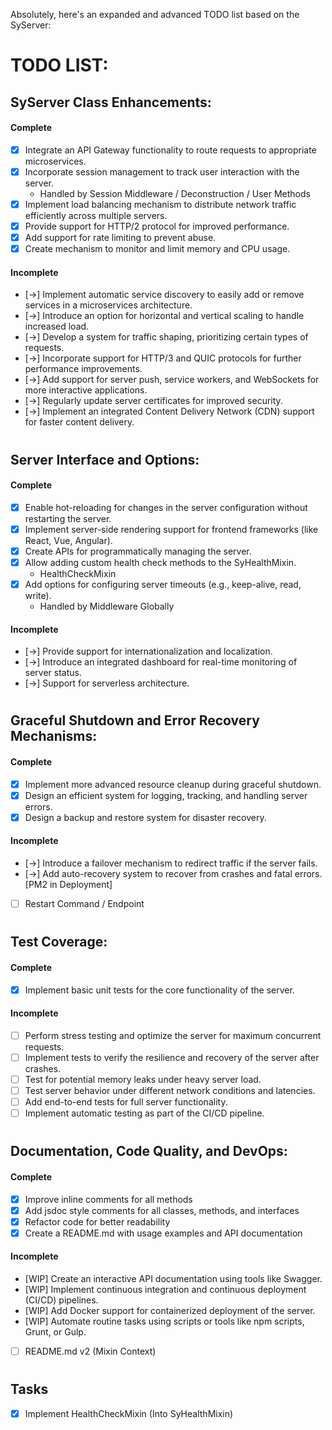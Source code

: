Absolutely, here's an expanded and advanced TODO list based on the SyServer:

# TODO LIST:

## **SyServer Class Enhancements:**

#### Complete

- [x] Integrate an API Gateway functionality to route requests to appropriate microservices.
- [x] Incorporate session management to track user interaction with the server.
  - Handled by Session Middleware / Deconstruction / User Methods
- [x] Implement load balancing mechanism to distribute network traffic efficiently across multiple servers.
- [x] Provide support for HTTP/2 protocol for improved performance.
- [x] Add support for rate limiting to prevent abuse.
- [x] Create mechanism to monitor and limit memory and CPU usage.

#### Incomplete

- [->] Implement automatic service discovery to easily add or remove services in a microservices architecture.
- [->] Introduce an option for horizontal and vertical scaling to handle increased load.
- [->] Develop a system for traffic shaping, prioritizing certain types of requests.
- [->] Incorporate support for HTTP/3 and QUIC protocols for further performance improvements.
- [->] Add support for server push, service workers, and WebSockets for more interactive applications.
- [->] Regularly update server certificates for improved security.
- [->] Implement an integrated Content Delivery Network (CDN) support for faster content delivery.

#

## **Server Interface and Options:**

#### Complete

- [x] Enable hot-reloading for changes in the server configuration without restarting the server.
- [x] Implement server-side rendering support for frontend frameworks (like React, Vue, Angular).
- [x] Create APIs for programmatically managing the server.
- [x] Allow adding custom health check methods to the SyHealthMixin.
  - HealthCheckMixin
- [x] Add options for configuring server timeouts (e.g., keep-alive, read, write).
  - Handled by Middleware Globally

#### Incomplete

- [->] Provide support for internationalization and localization.
- [->] Introduce an integrated dashboard for real-time monitoring of server status.
- [->] Support for serverless architecture.

#

## **Graceful Shutdown and Error Recovery Mechanisms:**

#### Complete

- [x] Implement more advanced resource cleanup during graceful shutdown.
- [x] Design an efficient system for logging, tracking, and handling server errors.
- [x] Design a backup and restore system for disaster recovery.

#### Incomplete

- [->] Introduce a failover mechanism to redirect traffic if the server fails.
- [->] Add auto-recovery system to recover from crashes and fatal errors. [PM2 in Deployment]
- [ ] Restart Command / Endpoint

#

## **Test Coverage:**

#### Complete

- [x] Implement basic unit tests for the core functionality of the server.

#### Incomplete

- [ ] Perform stress testing and optimize the server for maximum concurrent requests.
- [ ] Implement tests to verify the resilience and recovery of the server after crashes.
- [ ] Test for potential memory leaks under heavy server load.
- [ ] Test server behavior under different network conditions and latencies.
- [ ] Add end-to-end tests for full server functionality.
- [ ] Implement automatic testing as part of the CI/CD pipeline.

#

## **Documentation, Code Quality, and DevOps:**

#### Complete

- [x] Improve inline comments for all methods
- [x] Add jsdoc style comments for all classes, methods, and interfaces
- [x] Refactor code for better readability
- [x] Create a README.md with usage examples and API documentation

#### Incomplete

- [WIP] Create an interactive API documentation using tools like Swagger.
- [WIP] Implement continuous integration and continuous deployment (CI/CD) pipelines.
- [WIP] Add Docker support for containerized deployment of the server.
- [WIP] Automate routine tasks using scripts or tools like npm scripts, Grunt, or Gulp.
- [ ] README.md v2 (Mixin Context)

#

## **Tasks**

- [x] Implement HealthCheckMixin (Into SyHealthMixin)

